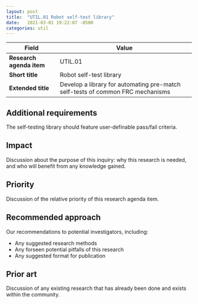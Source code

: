 ```yaml
---
layout: post
title:  "UTIL.01 Robot self-test library"
date:   2021-03-01 19:22:07 -0500
categories: util
---
```


| Field  | Value |
| ------------- | ------------- |
| **Research agenda item**  | UTIL.01  |
| **Short title**  | Robot self-test library  |
| **Extended title**  | Develop a library for automating pre-match self-tests of common FRC mechanisms  |

## Additional requirements
The self-testing library should feature user-definable pass/fail criteria.

## Impact
Discussion about the purpose of this inquiry: why this research is needed, and who will benefit from any knowledge gained.

## Priority
Discussion of the relative priority of this research agenda item.

## Recommended approach
Our recommendations to potential investigators, including:
- Any suggested research methods
- Any forseen potential pitfalls of this research
- Any suggested format for publication

## Prior art
Discussion of any existing research that has already been done and exists within the community.
